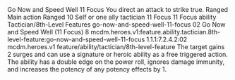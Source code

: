 <ability>
  <name>Go Now and Speed Well</name>
  <cost>11 Focus</cost>
  <flavor>You direct an attack to strike true.</flavor>
  <keywords>
    <keyword>Ranged</keyword>
  </keywords>
  <type>Main action</type>
  <distance>Ranged 10</distance>
  <target>Self or one ally</target>
  <metadata>
    <class>tactician</class>
    <cost>11 Focus</cost>
    <cost_amount>11</cost_amount>
    <cost_resource>Focus</cost_resource>
    <feature_type>ability</feature_type>
    <file_dpath>Tactician/8th-Level Features</file_dpath>
    <item_id>go-now-and-speed-well-11-focus</item_id>
    <item_index>02</item_index>
    <item_name>Go Now and Speed Well (11 Focus)</item_name>
    <level>8</level>
    <scc>mcdm.heroes.v1:feature.ability.tactician.8th-level-feature:go-now-and-speed-well-11-focus</scc>
    <scdc>1.1.1:7.2.4.2:02</scdc>
    <source>mcdm.heroes.v1</source>
    <type>feature/ability/tactician/8th-level-feature</type>
  </metadata>
  <effects>
    <effect type="mundane">The target gains 2 surges and can use a signature or heroic ability as a free triggered action. The ability has a double edge on the power roll, ignores damage immunity, and increases the potency of any potency effects by 1.</effect>
  </effects>
</ability>
